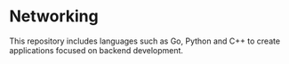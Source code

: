 # Networking
This repository includes languages such as Go, Python and C++ to create applications focused on backend development.
